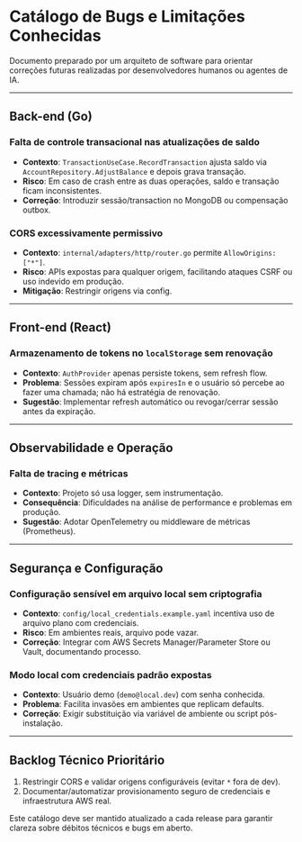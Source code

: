 # Catálogo de Bugs e Limitações Conhecidas

Documento preparado por um arquiteto de software para orientar correções futuras realizadas por desenvolvedores humanos ou agentes de IA.

---

## Back-end (Go)

### Falta de controle transacional nas atualizações de saldo
- **Contexto**: `TransactionUseCase.RecordTransaction` ajusta saldo via `AccountRepository.AdjustBalance` e depois grava transação.  
- **Risco**: Em caso de crash entre as duas operações, saldo e transação ficam inconsistentes.  
- **Correção**: Introduzir sessão/transaction no MongoDB ou compensação outbox.

### CORS excessivamente permissivo
- **Contexto**: `internal/adapters/http/router.go` permite `AllowOrigins: ["*"]`.  
- **Risco**: APIs expostas para qualquer origem, facilitando ataques CSRF ou uso indevido em produção.  
- **Mitigação**: Restringir origens via config.

---

## Front-end (React)

### Armazenamento de tokens no `localStorage` sem renovação
- **Contexto**: `AuthProvider` apenas persiste tokens, sem refresh flow.  
- **Problema**: Sessões expiram após `expiresIn` e o usuário só percebe ao fazer uma chamada; não há estratégia de renovação.  
- **Sugestão**: Implementar refresh automático ou revogar/cerrar sessão antes da expiração.

---

## Observabilidade e Operação

### Falta de tracing e métricas
- **Contexto**: Projeto só usa logger, sem instrumentação.  
- **Consequência**: Dificuldades na análise de performance e problemas em produção.  
- **Sugestão**: Adotar OpenTelemetry ou middleware de métricas (Prometheus).

---

## Segurança e Configuração

### Configuração sensível em arquivo local sem criptografia
- **Contexto**: `config/local_credentials.example.yaml` incentiva uso de arquivo plano com credenciais.  
- **Risco**: Em ambientes reais, arquivo pode vazar.  
- **Correção**: Integrar com AWS Secrets Manager/Parameter Store ou Vault, documentando processo.

### Modo local com credenciais padrão expostas
- **Contexto**: Usuário demo (`demo@local.dev`) com senha conhecida.  
- **Problema**: Facilita invasões em ambientes que replicam defaults.  
- **Correção**: Exigir substituição via variável de ambiente ou script pós-instalação.

---

## Backlog Técnico Prioritário
1. Restringir CORS e validar origens configuráveis (evitar `*` fora de dev).  
2. Documentar/automatizar provisionamento seguro de credenciais e infraestrutura AWS real.

Este catálogo deve ser mantido atualizado a cada release para garantir clareza sobre débitos técnicos e bugs em aberto.
